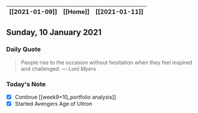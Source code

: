 | [[2021-01-09]] | [[Home]] | [[2021-01-11]] |
| :------------: | :------: | :------------: |

## Sunday, 10 January 2021

### Daily Quote
> People rise to the occasion without hesitation when they feel inspired and challenged.
> &mdash; <cite>Lorii Myers</cite>

### Today's Note

- [x] Continue [[week9+10_portfolio analysis]]
- [x] Started Avengers Age of Ultron
